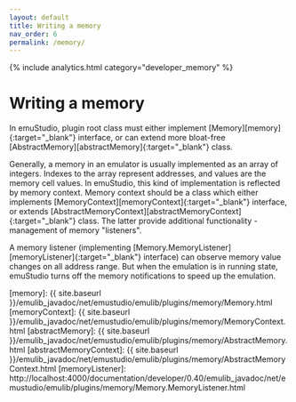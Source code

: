 ```yaml
---
layout: default
title: Writing a memory
nav_order: 6
permalink: /memory/
---
```


{% include analytics.html category="developer_memory" %}

# Writing a memory

In emuStudio, plugin root class must either implement [Memory][memory]{:target="_blank"} interface, or can extend more bloat-free [AbstractMemory][abstractMemory]{:target="_blank"} class.
 
Generally, a memory in an emulator is usually implemented as an array of integers. Indexes to the array represent addresses, and values are the memory cell values. In emuStudio, this kind of implementation is reflected by memory context. Memory context should be a class which either implements [MemoryContext][memoryContext]{:target="_blank"} interface, or extends [AbstractMemoryContext][abstractMemoryContext]{:target="_blank"} class. The latter provide additional functionality - management of memory "listeners".

A memory listener (implementing [Memory.MemoryListener][memoryListener]{:target="_blank"} interface) can observe memory value changes on all address range. But when the emulation is in running state, emuStudio turns off the memory notifications to speed up the emulation.  



[memory]: {{ site.baseurl }}/emulib_javadoc/net/emustudio/emulib/plugins/memory/Memory.html
[memoryContext]: {{ site.baseurl }}/emulib_javadoc/net/emustudio/emulib/plugins/memory/MemoryContext.html
[abstractMemory]: {{ site.baseurl }}/emulib_javadoc/net/emustudio/emulib/plugins/memory/AbstractMemory.html
[abstractMemoryContext]: {{ site.baseurl }}/emulib_javadoc/net/emustudio/emulib/plugins/memory/AbstractMemoryContext.html
[memoryListener]: http://localhost:4000/documentation/developer/0.40/emulib_javadoc/net/emustudio/emulib/plugins/memory/Memory.MemoryListener.html

